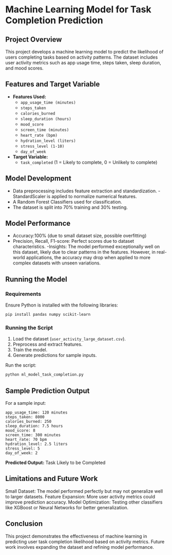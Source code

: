 # Machine Learning Model for Task Completion Prediction

## Project Overview
This project develops a machine learning model to predict the likelihood of users completing tasks based on activity patterns. The dataset includes user activity metrics such as app usage time, steps taken, sleep duration, and mood scores.

## Features and Target Variable
- **Features Used:**
  - `app_usage_time (minutes)`
  - `steps_taken`
  - `calories_burned`
  - `sleep_duration (hours)`
  - `mood_score`
  - `screen_time (minutes)`
  - `heart_rate (bpm)`
  - `hydration_level (liters)`
  - `stress_level (1-10)`
  - `day_of_week`
- **Target Variable:**
  - `task_completed` (1 = Likely to complete, 0 = Unlikely to complete)

## Model Development
- Data preprocessing includes feature extraction and standardization.
-StandardScaler is applied to normalize numerical features.
- A Random Forest Classifiers used for classification.
- The dataset is split into 70% training and 30% testing.

## Model Performance
- Accuracy:100% (due to small dataset size, possible overfitting)
- Precision, Recall, F1-score: Perfect scores due to dataset characteristics.
-Insights: The model performed exceptionally well on this dataset, likely due to clear patterns in the features. However, in real-world applications, the accuracy may drop when applied to more complex datasets with unseen variations.

## Running the Model
### Requirements
Ensure Python is installed with the following libraries:
```sh
pip install pandas numpy scikit-learn
```

### Running the Script
1. Load the dataset (`user_activity_large_dataset.csv`).
2. Preprocess and extract features.
3. Train the model.
4. Generate predictions for sample inputs.

Run the script:
```sh
python ml_model_task_completion.py
```

## Sample Prediction Output
For a sample input:
```
app_usage_time: 120 minutes
steps_taken: 8000
calories_burned: 250
sleep_duration: 7.5 hours
mood_score: 8
screen_time: 300 minutes
heart_rate: 70 bpm
hydration_level: 2.5 liters
stress_level: 5
day_of_week: 2
```
**Predicted Output:** Task Likely to be Completed

## Limitations and Future Work

Small Dataset: The model performed perfectly but may not generalize well to larger datasets.
Feature Expansion: More user activity metrics could improve prediction accuracy.
Model Optimization: Testing other classifiers like XGBoost or Neural Networks for better generalization.

## Conclusion

This project demonstrates the effectiveness of machine learning in predicting user task completion likelihood based on activity metrics. Future work involves expanding the dataset and refining model performance.

